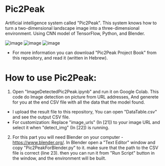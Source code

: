 # Pic2Peak

Artificial intelligence system called "Pic2Peak". This system knows how to turn a two-dimensional landscape image into a three-dimensional environment. Using CNN model of TensorFlow, Python, and Blender.

![image](https://user-images.githubusercontent.com/93497035/180607993-0e301b94-9cae-4154-9cd6-c0d8a53423fc.png)
![image](https://user-images.githubusercontent.com/93497035/180607995-015f159b-c241-4788-a419-115db04e953e.png)
![image](https://user-images.githubusercontent.com/93497035/180608000-1599e287-57e8-4ad2-896f-b0661c4cba6a.png)

* For more information you can download "Pic2Peak Project Book" from this repository, and read it (written in Hebrew).

# How to use Pic2Peak:
1) Open "ImageDetectedPic2Peak.ipynb" and run it on Google Colab. This code do Image detection on picture from URL addresses, And generete for you at the end CSV file with all the data that the model found.

* I upload the result file to this repository, You can open "DataTable.csv" and see the output CSV file.
* For customization: Replace "image_urls" (In [21]) to your image URL and select it when "detect_img" (In [22]) is running.
  
2) For this part you will need Blender on your computer - https://www.blender.org/. In Blender open a "Text Editor" window and copy "Pic2PeakForBlender.py" to it. make sure that the path to the CSV file is correct (line 23). then you can run it from "Run Script" button in the window, and the environment will be built.
